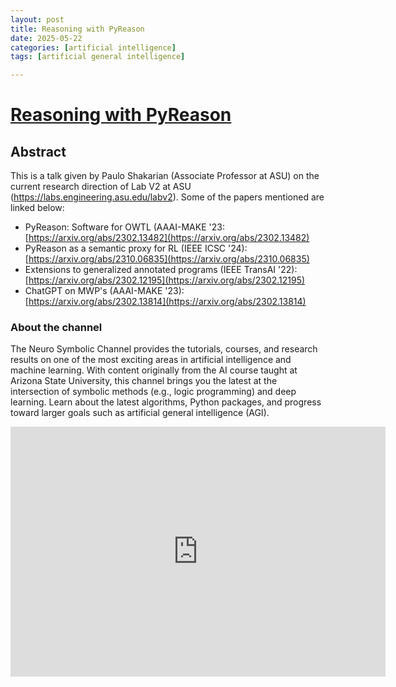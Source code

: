 ```yaml
---
layout: post
title: Reasoning with PyReason 
date: 2025-05-22
categories: [artificial intelligence]
tags: [artificial general intelligence]

---
```


# [Reasoning with PyReason](https://www.youtube.com/watch?v=WymywbKdywk&list=PLpqh-PUKX-i5-fB6pICnPhQhqferUmGl1) 



## Abstract

This is a talk given by Paulo Shakarian (Associate Professor at ASU) on the current research direction of Lab V2 at ASU (https://labs.engineering.asu.edu/labv2).  Some of the papers mentioned are linked below:

* PyReason: Software for OWTL (AAAI-MAKE '23: [https://arxiv.org/abs/2302.13482](https://arxiv.org/abs/2302.13482)
* PyReason as a semantic proxy for RL (IEEE ICSC '24): [https://arxiv.org/abs/2310.06835](https://arxiv.org/abs/2310.06835)
* Extensions to generalized annotated programs (IEEE TransAI '22): [https://arxiv.org/abs/2302.12195](https://arxiv.org/abs/2302.12195)
* ChatGPT on MWP's (AAAI-MAKE '23): [https://arxiv.org/abs/2302.13814](https://arxiv.org/abs/2302.13814)

### About the channel
The Neuro Symbolic Channel provides the tutorials, courses, and research results on one of the most exciting areas in artificial intelligence and machine learning.  With content originally from the AI course taught at Arizona State University, this channel brings you the latest at the intersection of symbolic methods (e.g., logic programming) and deep learning.  Learn about the latest algorithms, Python packages, and progress toward larger goals such as artificial general intelligence (AGI).

<iframe width="600" height="400" src="https://www.youtube.com/embed/WymywbKdywk?si=0ldB3XimKi9CxAgy" title="YouTube video player" frameborder="0" allow="accelerometer; autoplay; clipboard-write; encrypted-media; gyroscope; picture-in-picture; web-share" referrerpolicy="strict-origin-when-cross-origin" allowfullscreen></iframe>